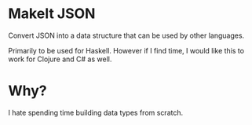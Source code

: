 # MakeIt JSON

Convert JSON into a data structure that can be used by other languages.

Primarily to be used for Haskell.
However if I find time, I would like this to work for Clojure and C# as well.

# Why?

I hate spending time building data types from scratch.
